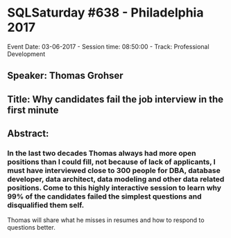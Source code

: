 # SQLSaturday #638 - Philadelphia 2017
Event Date: 03-06-2017 - Session time: 08:50:00 - Track: Professional Development
## Speaker: Thomas Grohser
## Title: Why candidates fail the job interview in the first minute
## Abstract:
### In the last two decades Thomas always had more open positions than I could fill, not because of lack of applicants, I must have interviewed close to 300 people for DBA, database developer, data architect, data modeling and other data related positions. Come to this highly interactive session to learn why 99% of the candidates failed the simplest questions and disqualified them self.

Thomas will share what he misses in resumes and how to respond to questions better.
